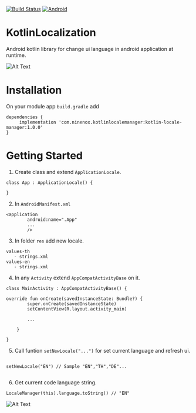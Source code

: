 <a href="https://github.com/nisit15/KotlinMultiLanguage"><img src="https://camo.githubusercontent.com/b8444ae133e24073026aaac5f84b23a896fa8dd2/68747470733a2f2f7472617669732d63692e6f72672f6b697474696e756e662f6675656c2e7376673f6272616e63683d6d6173746572" alt="Build Status" style="max-width:100%;"></a> <a href="https://www.ninenox.com"><img src="https://camo.githubusercontent.com/eb54d63dadf4ca40382d1b11f736ec31a24e0aff/68747470733a2f2f696d672e736869656c64732e696f2f62616467652f616e64726f69642d737570706f72742d677265656e2e737667" alt="Android" style="max-width:100%;"></a>

# KotlinLocalization
Android kotlin library for change ui language in android application at runtime.

![Alt Text](https://media.giphy.com/media/VEcDJtSPLjQ6X3NRbs/giphy.gif)


# Installation
On your module app `build.gradle` add
```
dependencies {
     implementation 'com.ninenox.kotlinlocalemanager:kotlin-locale-manager:1.0.0'
}
```

# Getting Started

1. Create class and extend `ApplicationLocale`.

```
class App : ApplicationLocale() {

}
```

2. In `AndroidManifest.xml`
```
<application
        android:name=".App"
        ...
        />
```

3. In folder `res` add new locale.

```
values-th
   - strings.xml
values-en
   - strings.xml
```

4. In any `Activity` extend `AppCompatActivityBase` on it.

```
class MainActivity : AppCompatActivityBase() {

override fun onCreate(savedInstanceState: Bundle?) {
        super.onCreate(savedInstanceState)
        setContentView(R.layout.activity_main)
        
        ...
        
    }
    
}
```
5. Call funtion `setNewLocale("...")` for set current language and refresh ui.
```

setNewLocale("EN") // Sample "EN","TH","DE"...
        
```

6. Get current code language string.
```
LocaleManager(this).language.toString() // "EN"
```
        


![Alt Text](https://media.giphy.com/media/vFKqnCdLPNOKc/giphy.gif)

